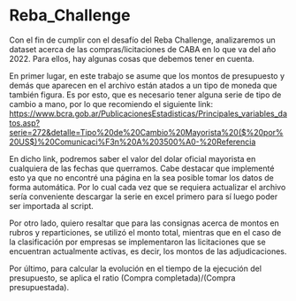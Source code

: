 # Reba_Challenge

Con el fin de cumplir con el desafío del Reba Challenge, analizaremos un dataset acerca de las compras/licitaciones de CABA en lo que va del año 2022. Para ellos, hay algunas cosas que debemos tener en cuenta.

En primer lugar, en este trabajo se asume que los montos de presupuesto y demás que aparecen en el archivo están atados a un tipo de moneda que también figura. Es por esto, que es necesario tener alguna serie de tipo de cambio a mano, por lo que recomiendo el siguiente link: https://www.bcra.gob.ar/PublicacionesEstadisticas/Principales_variables_datos.asp?serie=272&detalle=Tipo%20de%20Cambio%20Mayorista%20($%20por%20US$)%20Comunicaci%F3n%20A%203500%A0-%20Referencia

En dicho link, podremos saber el valor del dolar oficial mayorista en cualquiera de las fechas que querramos. Cabe destacar que implementé esto ya que no encontré una página en la sea posible tomar los datos de forma automática. Por lo cual cada vez que se requiera actualizar el archivo sería conveniente descargar la serie en excel primero para sí luego poder ser importada al script.

Por otro lado, quiero resaltar que para las consignas acerca de montos en rubros y reparticiones, se utilizó el monto total, mientras que en el caso de la clasificación por empresas se implementaron las licitaciones que se encuentran actualmente activas, es decir, los montos de las adjudicaciones.

Por último, para calcular la evolución en el tiempo de la ejecución del presupuesto, se aplica el ratio (Compra completada)/(Compra presupuestada).
